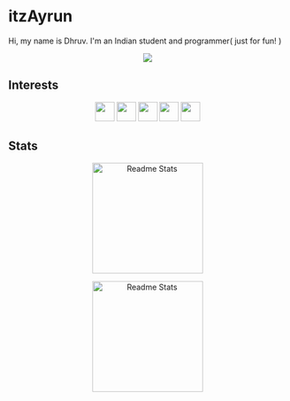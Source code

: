 # itzAyrun

Hi, my name is Dhruv. I'm an Indian student and programmer( just for fun! )

<div align="center">
<a href="https://github.com/itzAyrun/dotfiles">
  <img src="./fastfetch.png" />
</a>
</div>

## Interests

<div align="center">
  
  <img src="https://img.shields.io/badge/Neovim-color?style=for-the-badge&logo=Neovim&logoColor=%23eb6f92&logoSize=auto&labelColor=%23191724&color=%23eb6f92" height="35" />
  <img src="https://img.shields.io/badge/Go-color?style=for-the-badge&logo=go&logoColor=%23eb6f92&logoSize=auto&labelColor=%23191724&color=%23eb6f92" height="35" />
  <img src="https://img.shields.io/badge/Endeavour OS-color?style=for-the-badge&logo=endeavouros&logoColor=%23eb6f92&logoSize=auto&labelColor=%23191724&color=%23eb6f92" height="35" />
  <img src="https://img.shields.io/badge/i3-color?style=for-the-badge&logo=i3&logoColor=%23eb6f92&logoSize=auto&labelColor=%23191724&color=%23eb6f92" height="35" />
  <img src="https://img.shields.io/badge/Alacritty-color?style=for-the-badge&logo=alacritty&logoColor=%23eb6f92&logoSize=auto&labelColor=%23191724&color=%23eb6f92" height="35" />
</div>

## Stats

<div align="center">

<a href="https://github.com/anuraghazra/github-readme-stats"><img height=200 alt="Readme Stats" align="center" src="https://github-readme-stats.vercel.app/api?username=notAyrun&theme=rose_pine&title_color=eb6f92&border_color=eb6f92" /></a>

<a href="https://github.com/anuraghazra/github-readme-stats"><img height=200 alt="Readme Stats" align="center" src="https://github-readme-stats.vercel.app/api/top-langs?username=notAyrun&layout=compact&langs_count=8&card_width=320&theme=rose_pine&title_color=eb6f92&border_color=eb6f92" /></a>

</div>
